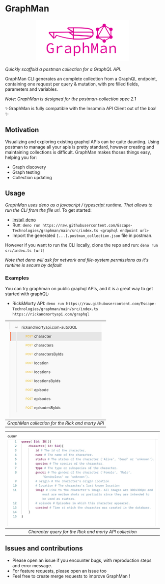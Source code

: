 # GraphMan

<p align="center">
  <img width="300" src="https://raw.githubusercontent.com/Escape-Technologies/graphman/main/graphman.svg">
</p>

_Quickly scaffold a postman collection for a GraphQL API._

GraphMan CLI generates an complete collection from a GraphQL endpoint, containing one request per query & mutation, with pre filled fields, parameters and variables.

_Note: GraphMan is designed for the postman-collection spec 2.1_

✨GraphMan is fully compatible with the Insomnia API Client out of the box!✨

## Motivation

Visualizing and exploring existing graphql APIs can be quite daunting.
Using postman to manage all your apis is pretty standard, however creating and maintaining collections is difficult.
GraphMan makes thoses things easy, helping you for:

- Graph discovery
- Graph testing
- Collection updating

## Usage

_GraphMan uses deno as a javascript / typescript runtime. That allows to run the CLI from the file url._
To get started:

- [Install deno](https://deno.land/#installation)
- Run: `deno run https://raw.githubusercontent.com/Escape-Technologies/graphman/main/src/index.ts <graphql endpoint url>`
- Import the generated `[...].postman_collection.json` file in postman.

However if you want to run the CLI locally, clone the repo and run: `deno run src/index.ts [url]`

_Note that deno will ask for network and file-system permissions as it's runtime is secure by default_

### Examples

You can try graphman on public graphql APIs, and it is a great way to get started with graphQL:

- Rick&Morty API: `deno run https://raw.githubusercontent.com/Escape-Technologies/graphman/main/src/index.ts https://rickandmortyapi.com/graphql`

| <img width="300" src="https://raw.githubusercontent.com/Escape-Technologies/graphman/main/collection-example.png"> |
| :----------------------------------------------------------------------------------------------------------------: |
|                                  _GraphMan collection for the Rick and morty API_                                  |

| <img width="500" src="https://raw.githubusercontent.com/Escape-Technologies/graphman/main/query-example.png"> |
| :-----------------------------------------------------------------------------------------------------------: |
|                            _Character query for the Rick and morty API collection_                            |

## Issues and contributions

- Please open an issue if you encounter bugs, with reproduction steps and error message.
- For feature requests, please open an issue too
- Feel free to create merge requests to improve GraphMan !
